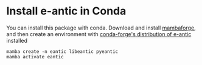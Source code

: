 # Install e-antic in Conda

You can install this package with conda. Download and install
[mambaforge](https://github.com/conda-forge/miniforge#install), and then create an environment with [conda-forge's distribution of e-antic](https://github.com/conda-forge/e-antic-feedstock) installed

    mamba create -n eantic libeantic pyeantic
    mamba activate eantic
